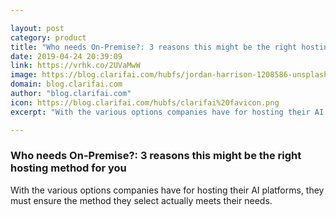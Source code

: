 ```yaml
---

layout: post
category: product
title: "Who needs On-Premise?: 3 reasons this might be the right hosting method for you"
date: 2019-04-24 20:39:09
link: https://vrhk.co/2UVaMwW
image: https://blog.clarifai.com/hubfs/jordan-harrison-1208586-unsplash.jpg#keepProtocol
domain: blog.clarifai.com
author: "blog.clarifai.com"
icon: https://blog.clarifai.com/hubfs/clarifai%20favicon.png
excerpt: "With the various options companies have for hosting their AI platforms, they must ensure the method they select actually meets their needs."

---
```


### Who needs On-Premise?: 3 reasons this might be the right hosting method for you

With the various options companies have for hosting their AI platforms, they must ensure the method they select actually meets their needs.